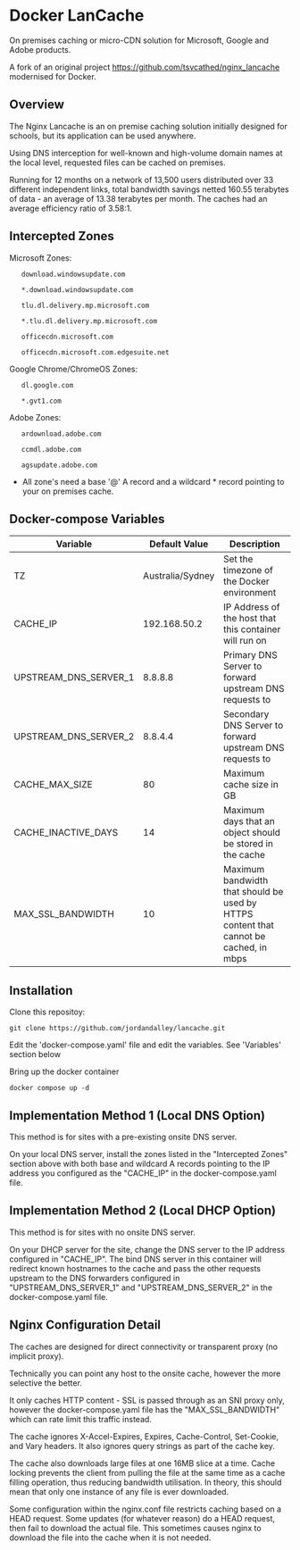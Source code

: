 # Docker LanCache

On premises caching or micro-CDN solution for Microsoft, Google and Adobe products.

A fork of an original project https://github.com/tsvcathed/nginx_lancache modernised for Docker.

## Overview

The Nginx Lancache is an on premise caching solution initially designed for schools, but its application can be used anywhere.

Using DNS interception for well-known and high-volume domain names at the local level, requested files can be cached on premises.

Running for 12 months on a network of 13,500 users distributed over 33 different independent links, total bandwidth savings netted 160.55 terabytes of data - an average of 13.38 terabytes per month. The caches had an average efficiency ratio of 3.58:1.

## Intercepted Zones

Microsoft Zones:

       download.windowsupdate.com
       
       *.download.windowsupdate.com
       
       tlu.dl.delivery.mp.microsoft.com
       
       *.tlu.dl.delivery.mp.microsoft.com
       
       officecdn.microsoft.com
       
       officecdn.microsoft.com.edgesuite.net

Google Chrome/ChromeOS Zones:

       dl.google.com
       
       *.gvt1.com

Adobe Zones:

       ardownload.adobe.com
       
       ccmdl.adobe.com
       
       agsupdate.adobe.com
	   

* All zone's need a base '@' A record and a wildcard * record pointing to your on premises cache.

## Docker-compose Variables

Variable  | Default Value | Description
------------- | ------------- | -------------
TZ | Australia/Sydney | Set the timezone of the Docker environment
CACHE_IP | 192.168.50.2 | IP Address of the host that this container will run on
UPSTREAM_DNS_SERVER_1 | 8.8.8.8 | Primary DNS Server to forward upstream DNS requests to
UPSTREAM_DNS_SERVER_2 | 8.8.4.4 | Secondary DNS Server to forward upstream DNS requests to
CACHE_MAX_SIZE | 80 | Maximum cache size in GB
CACHE_INACTIVE_DAYS | 14 | Maximum days that an object should be stored in the cache
MAX_SSL_BANDWIDTH | 10 | Maximum bandwidth that should be used by HTTPS content that cannot be cached, in mbps

## Installation

Clone this repositoy:

	git clone https://github.com/jordandalley/lancache.git

Edit the 'docker-compose.yaml' file and edit the variables. See 'Variables' section below

Bring up the docker container

	docker compose up -d

## Implementation Method 1 (Local DNS Option)

This method is for sites with a pre-existing onsite DNS server.

On your local DNS server, install the zones listed in the "Intercepted Zones" section above with both base and wildcard A records pointing to the IP address you configured as the "CACHE_IP" in the docker-compose.yaml file.

## Implementation Method 2 (Local DHCP Option)

This method is for sites with no onsite DNS server.

On your DHCP server for the site, change the DNS server to the IP address configured in "CACHE_IP". The bind DNS server in this container will redirect known hostnames to the cache and pass the other requests upstream to the DNS forwarders configured in "UPSTREAM_DNS_SERVER_1" and "UPSTREAM_DNS_SERVER_2" in the docker-compose.yaml file.

## Nginx Configuration Detail

The caches are designed for direct connectivity or transparent proxy (no implicit proxy).

Technically you can point any host to the onsite cache, however the more selective the better.

It only caches HTTP content - SSL is passed through as an SNI proxy only, however the docker-compose.yaml file has the "MAX_SSL_BANDWIDTH" which can rate limit this traffic instead.

The cache ignores X-Accel-Expires, Expires, Cache-Control, Set-Cookie, and Vary headers. It also ignores query strings as part of the cache key.

The cache also downloads large files at one 16MB slice at a time. Cache locking prevents the client from pulling the file at the same time as a cache filling operation, thus reducing bandwidth utilisation. In theory, this should mean that only one instance of any file is ever downloaded.

Some configuration within the nginx.conf file restricts caching based on a HEAD request. Some updates (for whatever reason) do a HEAD request, then fail to download the actual file. This sometimes causes nginx to download the file into the cache when it is not needed.

